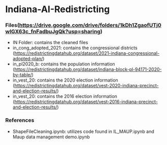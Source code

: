 # Indiana-AI-Redistricting

### Files(https://drive.google.com/drive/folders/1kDh1ZgaofUTj0wIGX63c_fnFadbuJgQk?usp=sharing)

- IN Folder: contains the cleaned files
- in_cong_adopted_2021: contains the congressional districts (https://redistrictingdatahub.org/dataset/2021-indiana-congressional-adopted-plan/)
- in_pl2020_b: contains the population information (https://redistrictingdatahub.org/dataset/indiana-block-pl-94171-2020-by-table/)
- in_vest_20: contains the 2020 election information (https://redistrictingdatahub.org/dataset/vest-2020-indiana-precinct-and-election-results/)
- in_vest_20: contains the 2016 election information (https://redistrictingdatahub.org/dataset/vest-2016-indiana-precinct-and-election-results/)

### References
- ShapeFileCleaning.ipynb: utilizes code found in IL_MAUP.ipynb and Maup data management demo.ipynb
